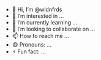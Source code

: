 - 👋 Hi, I’m @wldnfrds
- 👀 I’m interested in ...
- 🌱 I’m currently learning ...
- 💞️ I’m looking to collaborate on ...
- 📫 How to reach me ...
- 😄 Pronouns: ...
- ⚡ Fun fact: ...

<!---
zxyntzy/zxyntzy is a ✨ special ✨ repository because its `README.md` (this file) appears on your GitHub profile.
You can click the Preview link to take a look at your changes.
--->
